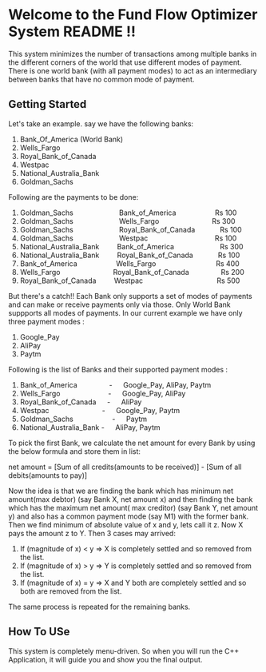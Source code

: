 # Welcome to the Fund Flow Optimizer System README !!

This system minimizes the number of transactions among multiple banks in the different corners of the world that use different modes of payment. There is one world bank (with all payment modes) to act as an intermediary between banks that have no common mode of payment.


## Getting Started

Let's take an example. say we have the following banks:
1. Bank_Of_America (World Bank)
2. Wells_Fargo
3. Royal_Bank_of_Canada
4. Westpac
5. National_Australia_Bank
6. Goldman_Sachs

Following are the payments to be done:

1. Goldman_Sachs              Bank_of_America             Rs 100
2. Goldman_Sachs              Wells_Fargo                 Rs 300
3. Goldman_Sachs              Royal_Bank_of_Canada        Rs 100
4. Goldman_Sachs              Westpac                     Rs 100
5. National_Australia_Bank    Bank_of_America             Rs 300
6. National_Australia_Bank    Royal_Bank_of_Canada        Rs 100
7. Bank_of_America            Wells_Fargo                 Rs 400  
8. Wells_Fargo                Royal_Bank_of_Canada        Rs 200 
9. Royal_Bank_of_Canada       Westpac                     Rs 500

But there's a catch!! Each Bank only supports a set of modes of payments and can make or receive payments only via those. Only World Bank suppports all modes of payments. In our current example we have only three payment modes :
1. Google_Pay
2. AliPay
3. Paytm


Following is the list of Banks and their supported payment modes :

1. Bank_of_America          -   Google_Pay, AliPay, Paytm
2. Wells_Fargo              -   Google_Pay, AliPay
3. Royal_Bank_of_Canada     -   AliPay
4. Westpac                  -   Google_Pay, Paytm
5. Goldman_Sachs            -   Paytm
6. National_Australia_Bank   -   AliPay, Paytm

To pick the first Bank, we calculate the net amount for every Bank by using the below formula and store them in list:

net amount = [Sum of all credits(amounts to be received)] - [Sum of all debits(amounts to pay)]

Now the idea is that we are finding the bank which has minimum net amount(max debtor) (say Bank X, net amount x) and then finding the bank which has the maximum net amount( max creditor) (say Bank Y, net amount y) and also has a common payment mode (say M1) with the former bank. Then we find minimum of absolute value of x and y, lets call it z.
Now X pays the amount z to Y. Then 3 cases may arrived:

1. If (magnitude of x) < y => X is completely settled and so removed from the list.
2. If (magnitude of x) > y => Y is completely settled and so removed from the list.
3. If (magnitude of x) = y => X and Y both are completely settled and so both are removed from the list.

The same process is repeated for the remaining banks.




## How To USe

This system is completely menu-driven. So when you will run the C++ Application, it will guide you and show you the final output.
